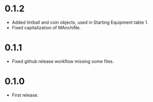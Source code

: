# 0.1.2
- Added lintball and coin objects, used in Starting Equipment table 1.
- Fixed capitalization of MAnchiNe.

# 0.1.1
- Fixed github release workflow missing some files.

# 0.1.0
- First release.
